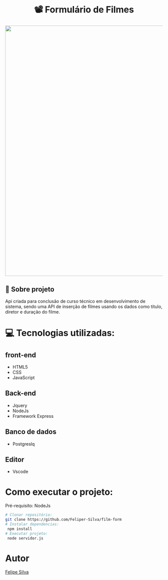 <h1 align="center">📽️ Formulário de Filmes </h1>
<h3 align="center"> <img src="https://user-images.githubusercontent.com/84206933/132967158-f43ed0c0-8052-4087-86c2-8684c32d1bbc.png" width="800"/>


## :memo: Sobre projeto 
Api criada para conclusão de curso técnico em desenvolvimento de sistema, sendo uma API de inserção de filmes usando os dados como titulo, diretor e duração do filme.



# :computer: Tecnologias utilizadas: #
## front-end
- HTML5
- CSS
- JavaScript

## Back-end
- Jquery
- NodeJs
- Framework Express

## Banco de dados
- Postgreslq
## Editor
- Vscode
# Como executar o projeto:
Pré-requisito: NodeJs
```bash
# Clonar repositório:
git clone https://github.com/Feliper-Silva/film-form
# Instalar dependencias:
 npm install 
# Executar projeto:
 node servidor.js

 ```
 
 # Autor
 
 [Felipe Silva]( www.linkedin.com/in/Feliper-Silva)
 


